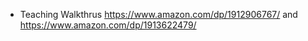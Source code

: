   - Teaching Walkthrus https://www.amazon.com/dp/1912906767/ and
    https://www.amazon.com/dp/1913622479/